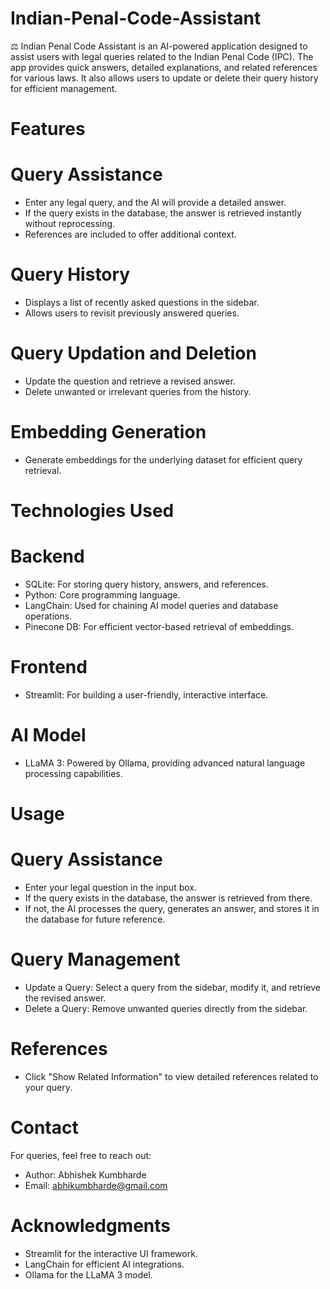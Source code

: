 # Indian-Penal-Code-Assistant
⚖️ Indian Penal Code Assistant is an AI-powered application designed to assist users with legal queries related to the Indian Penal Code (IPC). The app provides quick answers, detailed explanations, and related references for various laws. It also allows users to update or delete their query history for efficient management.

# Features
  # Query Assistance 
  - Enter any legal query, and the AI will provide a detailed answer.
  - If the query exists in the database, the answer is retrieved instantly without reprocessing.
  - References are included to offer additional context.
    
  # Query History
  - Displays a list of recently asked questions in the sidebar.
  - Allows users to revisit previously answered queries.
    
  # Query Updation and Deletion
  - Update the question and retrieve a revised answer.
  - Delete unwanted or irrelevant queries from the history.
    
  # Embedding Generation
  - Generate embeddings for the underlying dataset for efficient query retrieval.


# Technologies Used
  # Backend
  - SQLite: For storing query history, answers, and references.
  - Python: Core programming language.
  - LangChain: Used for chaining AI model queries and database operations.
  - Pinecone DB: For efficient vector-based retrieval of embeddings.

  # Frontend
  - Streamlit: For building a user-friendly, interactive interface.

  # AI Model 
  - LLaMA 3: Powered by Ollama, providing advanced natural language processing capabilities.


# Usage
  # Query Assistance
  - Enter your legal question in the input box.
  - If the query exists in the database, the answer is retrieved from there.
  - If not, the AI processes the query, generates an answer, and stores it in the database for future reference.

  # Query Management
  - Update a Query: Select a query from the sidebar, modify it, and retrieve the revised answer.
  - Delete a Query: Remove unwanted queries directly from the sidebar.

  # References
  - Click "Show Related Information" to view detailed references related to your query.

# Contact
  For queries, feel free to reach out:
  - Author: Abhishek Kumbharde
  - Email: abhikumbharde@gmail.com
  

# Acknowledgments
- Streamlit for the interactive UI framework.
- LangChain for efficient AI integrations.
- Ollama for the LLaMA 3 model.
